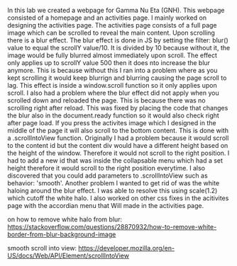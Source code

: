 In this lab we created a webpage for Gamma Nu Eta (GNH). This webpage consisted of a homepage and an activities page. I mainly worked on designing the activities page. The activities page consists of a full page image which can be scrolled to reveal the main content. Upon scrolling there is a blur effect. The blur effect is done in JS by setting the filter: blur() value to equal the scrollY value/10. It is divided by 10 because without it, the image would be fully blurred almost immediately upon scroll. The effect only applies up to scrollY value 500 then it does nto increase the blur anymore. This is because without this I ran into a problem where as you kept scrolling it would keep blurrign and blurring causing the page scroll to lag. This effect is inside a window.scroll function so it only applies upon scroll. I also had a problem where the blur effect did not apply when you scrolled down and reloaded the page. This is because there was no scrolling right after reload. This was fixed by placing the code that changes the blur also in the document.ready function so it would also check right after page load. If you press the activites image which I designed in the middle of the page it will also scroll to the bottom content. This is done with a .scrollIntoView function. Originally I had a problem because it would scroll to the content id but the content div would have a different height based on the height of the window. Therefore it would not scroll to the right position. I had to add a new id that was inside the collapsable menu which had a set height therefore it would scroll to the right position everytime. I also discovered that you could add parameters to .scrollIntoView such as behavior: 'smooth'. Another problem I wanted to get rid of was the white haloing around the blur effect. I was able to resolve this using scale(1.2) which cutoff the white halo. I also worked on other css fixes in the acitivites page with the accordian menu that Will made in the activities page. 

on how to remove white halo from blur: https://stackoverflow.com/questions/28870932/how-to-remove-white-border-from-blur-background-image 

smooth scroll into view: https://developer.mozilla.org/en-US/docs/Web/API/Element/scrollIntoView